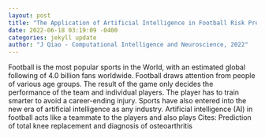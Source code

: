 ```yaml
--- 
layout: post 
title: "The Application of Artificial Intelligence in Football Risk Prediction" 
date: 2022-06-18 03:19:09 -0400 
categories: jekyll update 
author: "J Qiao - Computational Intelligence and Neuroscience, 2022" 
--- 
```

Football is the most popular sports in the World, with an estimated global following of 4.0 billion fans worldwide. Football draws attention from people of various age groups. The result of the game only decides the performance of the team and individual players. The player has to train smarter to avoid a career-ending injury. Sports have also entered into the new era of artificial intelligence as any industry. Artificial intelligence (AI) in football acts like a teammate to the players and also plays Cites: Prediction of total knee replacement and diagnosis of osteoarthritis